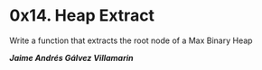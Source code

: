 # 0x14. Heap Extract

Write a function that extracts the root node of a Max Binary Heap

***Jaime Andrés Gálvez Villamarin***
